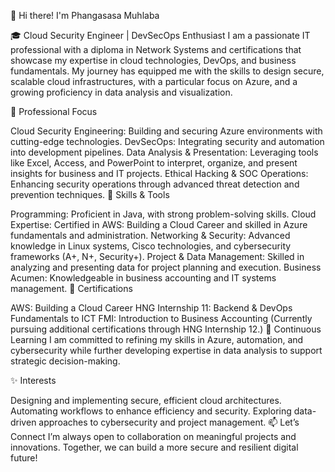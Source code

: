 👋 Hi there! I'm Phangasasa Muhlaba

🎓 Cloud Security Engineer | DevSecOps Enthusiast
I am a passionate IT professional with a diploma in Network Systems and certifications that showcase my expertise in cloud technologies, DevOps, and business fundamentals. My journey has equipped me with the skills to design secure, scalable cloud infrastructures, with a particular focus on Azure, and a growing proficiency in data analysis and visualization.

💼 Professional Focus

Cloud Security Engineering: Building and securing Azure environments with cutting-edge technologies.
DevSecOps: Integrating security and automation into development pipelines.
Data Analysis & Presentation: Leveraging tools like Excel, Access, and PowerPoint to interpret, organize, and present insights for business and IT projects.
Ethical Hacking & SOC Operations: Enhancing security operations through advanced threat detection and prevention techniques.
🔧 Skills & Tools

Programming: Proficient in Java, with strong problem-solving skills.
Cloud Expertise: Certified in AWS: Building a Cloud Career and skilled in Azure fundamentals and administration.
Networking & Security: Advanced knowledge in Linux systems, Cisco technologies, and cybersecurity frameworks (A+, N+, Security+).
Project & Data Management: Skilled in analyzing and presenting data for project planning and execution.
Business Acumen: Knowledgeable in business accounting and IT systems management.
📜 Certifications

AWS: Building a Cloud Career
HNG Internship 11: Backend & DevOps
Fundamentals to ICT
FMI: Introduction to Business Accounting
(Currently pursuing additional certifications through HNG Internship 12.)
🌱 Continuous Learning
I am committed to refining my skills in Azure, automation, and cybersecurity while further developing expertise in data analysis to support strategic decision-making.

✨ Interests

Designing and implementing secure, efficient cloud architectures.
Automating workflows to enhance efficiency and security.
Exploring data-driven approaches to cybersecurity and project management.
📫 Let’s Connect
I’m always open to collaboration on meaningful projects and innovations. Together, we can build a more secure and resilient digital future!
